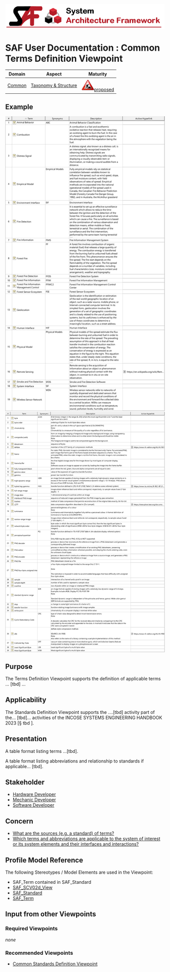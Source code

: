 ![System Architecture Framework](../diagrams/Banner_SAF.png)
# SAF User Documentation : Common Terms Definition Viewpoint
|**Domain**|**Aspect**|**Maturity**|
| --- | --- | --- |
|[Common](../domains.md#Domain-Common)|[Taxonomy & Structure](../aspects.md#Aspect-Taxonomy-&-Structure)|![Proposed](../diagrams/Under_construction_icon-red.svg )[proposed](../using-saf/maturity.md#proposed)|
## Example
![Common-Terms-Definition-Viewpoint-primary-example.svg](../diagrams/vp-examples/Common-Terms-Definition-Viewpoint-primary-example.svg)
![Common-Terms-Definition-Viewpoint-primary-example-1.svg](../diagrams/vp-examples/Common-Terms-Definition-Viewpoint-primary-example-1.svg)
## Purpose
The Terms Definition Viewpoint supports the definition of applicable terms ... [tbd] ...
## Applicability
The Standards Definition Viewpoint supports the ....[tbd] activity part of the...  [tbd]... activities of the INCOSE SYSTEMS ENGINEERING HANDBOOK 2023 [§ tbd ].
## Presentation
A table format listing  terms ...[tbd].

A table format listing abbreviations and relationship to standards if applicable... [tbd].

## Stakeholder
* [Hardware Developer](../stakeholders.md#Hardware-Developer)
* [Mechanic Developer](../stakeholders.md#Mechanic-Developer)
* [Software Developer](../stakeholders.md#Software-Developer)
## Concern
* [What are the sources (e.g. a standard) of terms?](../concerns.md#_2021x_2_8710274_1701365358930_669398_98281)
* [Which terms and abbreviations are applicable to the system of interest or its system elements and their interfaces and interactions?](../concerns.md#_2021x_2_8710274_1701365325155_727486_98279)
## Profile Model Reference
The following Stereotypes / Model Elements are used in the Viewpoint:
* SAF_Term contained in SAF_Standard
* [SAF_SCV02d_View](../stereotypes.md#SAF_SCV02d_View)
* [SAF_Standard](../stereotypes.md#SAF_Standard)
* [SAF_Term](../stereotypes.md#SAF_Term)
## Input from other Viewpoints
### Required Viewpoints
*none*
### Recommended Viewpoints
* [Common Standards Definition Viewpoint](Common-Standards-Definition-Viewpoint.md)

